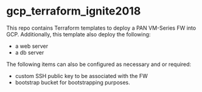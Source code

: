 # gcp_terraform_ignite2018
This repo contains Terraform templates to deploy a PAN VM-Series FW into GCP.
Additionally, this template also deploy the following:
- a web server
- a db server

The following items can also be configured as necessary and or required:

- custom SSH public key to be associated with the FW
- bootstrap bucket for bootstrapping purposes.
